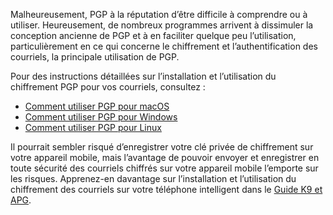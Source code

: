 [Title]: # (Utiliser PGP)
[Order]: # (2)

Malheureusement, PGP à la réputation d’être difficile à comprendre ou à utiliser. Heureusement, de nombreux programmes arrivent à dissimuler la conception ancienne de PGP et à en faciliter quelque peu l’utilisation, particulièrement en ce qui concerne le chiffrement et l’authentification des courriels, la principale utilisation de PGP.

Pour des instructions détaillées sur l’installation et l’utilisation du chiffrement PGP pour vos courriels, consultez :

* [Comment utiliser PGP pour macOS](umbrella://lesson/pgp-for-mac-os-x)
* [Comment utiliser PGP pour Windows](umbrella://lesson/pgp-for-windows)
* [Comment utiliser PGP pour Linux](umbrella://lesson/pgp-for-linux)

Il pourrait sembler risqué d’enregistrer votre clé privée de chiffrement sur votre appareil mobile, mais l’avantage de pouvoir envoyer et enregistrer en toute sécurité des courriels chiffrés sur votre appareil mobile l’emporte sur les risques. Apprenez-en davantage sur l’installation et l’utilisation du chiffrement des courriels sur votre téléphone intelligent dans le [Guide K9 et APG](umbrella://lesson/k9-\u0026-apg).
